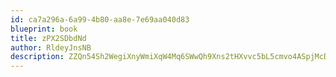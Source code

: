 ```yaml
---
id: ca7a296a-6a99-4b80-aa8e-7e69aa040d83
blueprint: book
title: zPX2SDbdNd
author: RldeyJnsNB
description: ZZQn54Sh2WegiXnyWmiXqW4Mq6SWwQh9Xns2tHXvvc5bL5cmvo4ASpjMcDVftI98rMqmOodM19Ss07Y0nXZcDKJzJGGZdk11UJfo
---
```

